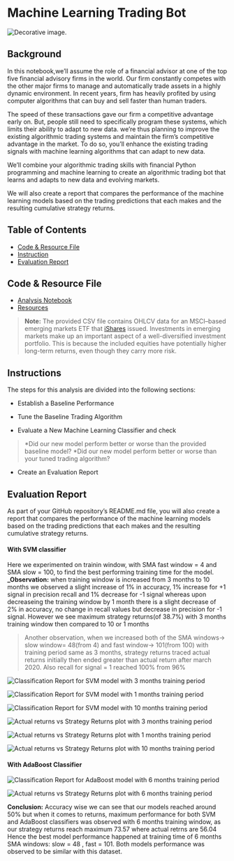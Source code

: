 # Machine Learning Trading Bot

![Decorative image.](Images/display-image.png)

## Background

In this notebook,we’ll assume the role of a financial advisor at one of the top five financial advisory firms in the world. Our firm constantly competes with the other major firms to manage and automatically trade assets in a highly dynamic environment. In recent years, firm has heavily profited by using computer algorithms that can buy and sell faster than human traders.

The speed of these transactions gave our firm a competitive advantage early on. But, people still need to specifically program these systems, which limits their ability to adapt to new data. we’re thus planning to improve the existing algorithmic trading systems and maintain the firm’s competitive advantage in the market. To do so, you’ll enhance the existing trading signals with machine learning algorithms that can adapt to new data.

We’ll combine your algorithmic trading skills with financial Python programming and machine learning to create an algorithmic trading bot that learns and adapts to new data and evolving markets.

We will also create a report that compares the performance of the machine learning models based on the trading predictions that each makes and the resulting cumulative strategy returns.

## Table of Contents
* [Code & Resource File](#code-&-resource-file)
* [Instruction](#python-variables)
* [Evaluation Report](#evaluation-report)


## Code & Resource File

* [Analysis Notebook](machine_leraning_trading_bot.ipynb)
* [Resources](Resources/emerging_markets_ohlcv.csv)
> **Note:** The provided CSV file contains OHLCV data for an MSCI&ndash;based emerging markets ETF that [iShares](https://www.ishares.com/us/products/268704/ishares-currency-hedged-msci-emerging-markets) issued. Investments in emerging markets make up an important aspect of a well-diversified investment portfolio. This is because the included equities have potentially higher long-term returns, even though they carry more risk.

## Instructions

The steps for this analysis are divided into the following sections:

* Establish a Baseline Performance

* Tune the Baseline Trading Algorithm

* Evaluate a New Machine Learning Classifier and check
> *Did our new model perform better or worse than the provided baseline model? 
> *Did our new model perform better or worse than your tuned trading algorithm?

* Create an Evaluation Report

## Evaluation Report

As part of your GitHub repository’s README.md file, you will also create a report that compares the performance of the machine learning models based on the trading predictions that each makes and the resulting cumulative strategy returns.
#### With SVM classifier 

Here we experimented on trainin window, with SMA fast window = 4 and SMA slow = 100, to find the best performing training time for the model. 
**_Observation:** when training window is increased from 3 months to 10 months we observed a slight increase of 1% in accuracy, 1% increase for +1 signal in precision recall and 1% decrease for -1 signal whereas upon decreaseing the training window by 1 month there is a slight decrease of 2% in accuracy, no change in recall values but decrease in precision for -1 signal.
However we see maximum strategy returns(of 38.7%) with 3 months training window then compared to 10 or 1 months
> Another observation, when we increased both of the SMA windows-> slow window= 48(from 4) and fast window-> 101(from 100) with training period same as 3 months, strategy returns traced actual returns initially then ended greater than actual return after march 2020. Also recall for signal = 1 reached 100% from 96%

![Classification Report for SVM model with 3 months training period](Images/clf_report_svm_tt_3m.png)

![Classification Report for SVM model with 1 months training period](Images/clf_report_tt_1m.png)

![Classification Report for SVM model with 10 months training period](Images/clf_report_tt_10m.png)

![Actual returns vs Strategy Returns plot with 3 months training period](Images/plot_tt_3m_svm.png)

![Actual returns vs Strategy Returns plot with 1 months training period](Images/plot_tt_1m_svm.png)

![Actual returns vs Strategy Returns plot with  10 months training period](Images/plot_tt_10m_svm.png)


#### With AdaBoost Classifier

![Classification Report for AdaBoost model with 6 months training period](Images/clf_report_AdaBoost.png)

![Actual returns vs Strategy Returns plot with 6 months training period](Images/plot_with_AdaBoost.png)


**Conclusion:** Accuracy wise we can see that our models reached around 50% but when it comes to returns, maximum performance for both SVM and AdaBoost classifiers was observed with 6 months training window, as our strategy returns reach maximum 73.57 where actual retrns are 56.04
Hence the best model performance happened at training time of 6 months SMA windows: slow = 48 , fast = 101. 
Both models performance was observed to be similar with this dataset.